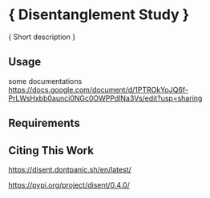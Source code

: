 # { Disentanglement Study }

{ Short description }

## Usage
some documentations
https://docs.google.com/document/d/1PTROkYoJQ6f-PrLWsHxbb0aunci0NGc0OWPPdlNa3Vs/edit?usp=sharing

## Requirements

## Citing This Work
https://disent.dontpanic.sh/en/latest/

https://pypi.org/project/disent/0.4.0/
